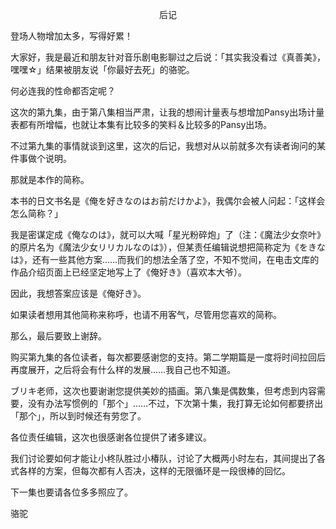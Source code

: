 <p align="center">后记</p>

登场人物增加太多，写得好累！

大家好，我是最近和朋友针对音乐剧电影聊过之后说：「其实我没看过《真善美》，嘿嘿☆」结果被朋友说「你最好去死」的骆驼。

何必连我的性命都否定呢？

这次的第九集，由于第八集相当严肃，让我的想闹计量表与想增加Pansy出场计量表都有所增幅，也就让本集有比较多的笑料＆比较多的Pansy出场。

不过第九集的事情就谈到这里，这次的后记，我想对从以前就多次有读者询问的某件事做个说明。

那就是本作的简称。

本书的日文书名是《俺を好きなのはお前だけかよ》，我偶尔会被人问起：「这样会怎么简称？」

我是密谋定成《俺なのは》，就可以大喊「星光粉碎炮」了（注：《魔法少女奈叶》的原片名为《魔法少女リリカルなのは》），但某责任编辑说想把简称定为《をきなは》，还有一些其他方案……而我们的想法全落了空，不知不觉间，在电击文库的作品介绍页面上已经坚定地写上了《俺好き》（喜欢本大爷）。

因此，我想答案应该是《俺好き》。

如果读者想用其他简称来称呼，也请不用客气，尽管用您喜欢的简称。

那么，最后要致上谢辞。

购买第九集的各位读者，每次都要感谢您的支持。第二学期篇是一度将时间拉回后再度展开，之后将会有什么样的发展……我自己也不知道。

ブリキ老师，这次也要谢谢您提供美妙的插画。第八集是偶数集，但考虑到内容需要，没有办法写惯例的「那个」……不过，下次第十集，我打算无论如何都要挤出「那个」，所以到时候还有劳您了。

各位责任编辑，这次也很感谢各位提供了诸多建议。

我们讨论要如何才能让小柊队胜过小椿队，讨论了大概两小时左右，其间提出了各式各样的方案，但每次都有人否决，这样的无限循环是一段很棒的回忆。

下一集也要请各位多多照应了。

骆驼

